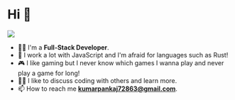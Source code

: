 <h1 align="start">Hi 👋</h1>
<p align="start">
<img src="https://readme-typing-svg.herokuapp.com/?color=FFFFFF&width=380&height=45&lines=I'm+Pankaj+Kumar;Nice+To+Meet+You+...&center=false&font=bold&vCenter=false&startDelay=0&align=left"></a>
</p>

- 👨‍💻 I'm a **Full-Stack Developer**.
- 🌱 I work a lot with JavaScript and I'm afraid for languages such as Rust!
- 🎮 I like gaming but I never know which games I wanna play and never play a game for long!
- 👯‍♀️ I like to discuss coding with others and learn more.
- 📫 How to reach me **kumarpankaj72863@gmail.com**.
<!---
bytescom/bytescom is a ✨ special ✨ repository because its `README.md` (this file) appears on your GitHub profile.
You can click the Preview link to take a look at your changes.
I'm+Full+Stack+Developer;Exploring+Digital+Design
--->
